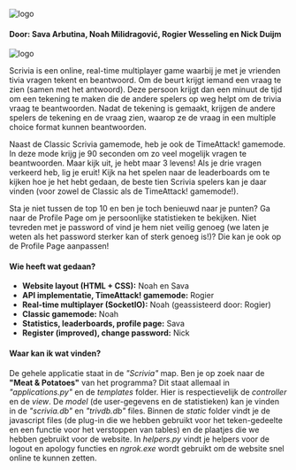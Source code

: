 ![logo](https://i.imgur.com/m3u8yTy.png)

#### Door: Sava Arbutina, Noah Milidragović, Rogier Wesseling en Nick Duijm 

![logo](https://i.imgur.com/QB4qWwa.png)

Scrivia is een online, real-time multiplayer game waarbij je met je vrienden tivia vragen tekent en beantwoord. Om de beurt krijgt iemand een vraag te zien (samen met het antwoord). Deze persoon krijgt dan een minuut de tijd om een tekening te maken die de andere spelers op weg helpt om de trivia vraag te beantwoorden. Nadat de tekening is gemaakt, krijgen de andere spelers de tekening en de vraag zien, waarop ze de vraag in een multiple choice format kunnen beantwoorden. 

Naast de Classic Scrivia gamemode, heb je ook de TimeAttack! gamemode. In deze mode krijg je 90 seconden om zo veel mogelijk vragen te beantwoorden. Maar kijk uit, je hebt maar 3 levens! Als je drie vragen verkeerd heb, lig je eruit!
Kijk na het spelen naar de leaderboards om te kijken hoe je het hebt gedaan, de beste tien Scrivia spelers kan je daar vinden (voor zowel de Classic als de TimeAttack! gamemode!).

Sta je niet tussen de top 10 en ben je toch benieuwd naar je punten? Ga naar de Profile Page om je persoonlijke statistieken te bekijken. Niet tevreden met je password of vind je hem niet veilig genoeg (we laten je weten als het password sterker kan of sterk genoeg is!)? Die kan je ook op de Profile Page aanpassen!



#### Wie heeft wat gedaan?
- **Website layout (HTML + CSS):** Noah en Sava
- **API implementatie, TimeAttack! gamemode:** Rogier
- **Real-time multiplayer (SocketIO):** Noah (geassisteerd door: Rogier)
- **Classic gamemode:** Noah
- **Statistics, leaderboards, profile page:** Sava
- **Register (improved), change password:** Nick

#### Waar kan ik wat vinden?
De gehele applicatie staat in de *"Scrivia"* map. Ben je op zoek naar de **"Meat & Potatoes"** van het programma? Dit staat allemaal in *"applications.py"* en de *templates* folder. Hier is respectievelijk de *controller* en de *view*. De *model* (de user-gegevens en de statistieken) kan je vinden in de *"scrivia.db"* en *"trivdb.db"* files. Binnen de *static* folder vindt je de javascript files (de plug-in die we hebben gebruikt voor het teken-gedeelte en een functie voor het verstoppen van tables) en de plaatjes die we hebben gebruikt voor de website. In *helpers.py* vindt je helpers voor de logout en apology functies en *ngrok.exe* wordt gebruikt om de website snel online te kunnen zetten.
























